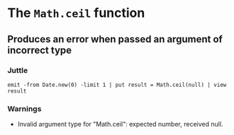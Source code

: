 # The `Math.ceil` function

## Produces an error when passed an argument of incorrect type

### Juttle

    emit -from Date.new(0) -limit 1 | put result = Math.ceil(null) | view result

### Warnings

  * Invalid argument type for "Math.ceil": expected number, received null.
